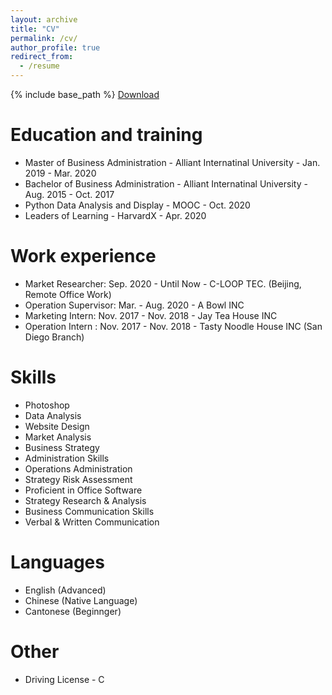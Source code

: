 ```yaml
---
layout: archive
title: "CV"
permalink: /cv/
author_profile: true
redirect_from:
  - /resume
---
```


{% include base_path %}
[Download](https://aliceyu68.github.io/tongjie/files/Tongjie_Yu_Resume.pdf)

Education and training
======
* Master of Business Administration - Alliant Internatinal University - Jan. 2019 - Mar. 2020
* Bachelor of Business Administration - Alliant Internatinal University - Aug. 2015 - Oct. 2017
* Python Data Analysis and Display - MOOC - Oct. 2020
* Leaders of Learning - HarvardX - Apr. 2020

Work experience
======
* Market Researcher: Sep. 2020 - Until Now - C-LOOP TEC. (Beijing, Remote Office Work)
* Operation Supervisor: Mar. - Aug. 2020 - A Bowl INC
* Marketing Intern: Nov. 2017 - Nov. 2018 - Jay Tea House INC
* Operation Intern : Nov. 2017 - Nov. 2018 - Tasty Noodle House INC (San Diego Branch)
  
Skills
======
* Photoshop
* Data Analysis
* Website Design
* Market Analysis
* Business Strategy
* Administration Skills
* Operations Administration
* Strategy Risk Assessment 
* Proficient in Office Software
* Strategy Research \& Analysis
* Business Communication Skills  
* Verbal & Written Communication

Languages
======
* English (Advanced)
* Chinese (Native Language)
* Cantonese (Beginnger)
  
Other
======
* Driving License - C 
